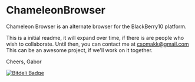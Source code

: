 ChameleonBrowser
================

Chameleon Browser is an alternate browser for the BlackBerry10 platform. 

This is a initial readme, it will expand over time, if there is are people who wish to collaborate. 
Until then, you can contact me at csomakk@gmail.com
This can be an awesome project, if we'll work on it together.

Cheers,
Gabor


[![Bitdeli Badge](https://d2weczhvl823v0.cloudfront.net/csomakk/ChameleonBrowser/trend.png)](https://bitdeli.com/free "Bitdeli Badge")

